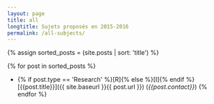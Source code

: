 ```yaml
---
layout: page
title: all
longtitle: Sujets proposés en 2015-2016
permalink: /all-subjects/
---
```

{% assign sorted_posts = (site.posts | sort: 'title') %}

{% for post in sorted_posts %}
  * {% if post.type == 'Research' %}[R]{% else %}[I]{% endif %} [{{post.title}}]({{ site.baseurl }}{{ post.url }}) (*{{post.contact}}*)
{% endfor %}